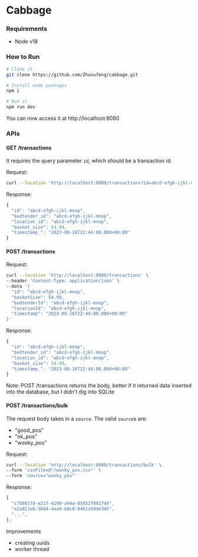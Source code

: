 # Cabbage

### Requirements

- Node v18

### How to Run

```bash
# Clone it
git clone https://github.com/Zhusufeng/cabbage.git

# Install node packages
npm i

# Run it
npm run dev
```

You can now access it at http://localhost:8080

### APIs

#### GET /transactions

It requires the query parameter `id`, which should be a transaction id.

Request:

```bash
curl --location 'http://localhost:8080/transactions?id=abcd-efgh-ijkl-mnop'
```

Response:

```javascript
{
  "id": "abcd-efgh-ijkl-mnop",
  "budtender_id": "abcd-efgh-ijkl-mnop",
  "location_id": "abcd-efgh-ijkl-mnop",
  "basket_size": 54.99,
  "timestamp_": "2023-08-26T22:44:00.000+00:00"
}
```

#### POST /transactions

Request:

```bash
curl --location 'http://localhost:8080/transactions' \
--header 'Content-Type: application/json' \
--data '{
  "id": "abcd-efgh-ijkl-mnop",
  "basketSize": 54.99,
  "budtenderId": "abcd-efgh-ijkl-mnop",
  "locationId": "abcd-efgh-ijkl-mnop",
  "timestamp": "2023-08-26T22:44:00.000+00:00"
}'
```

Response:

```javascript
{
  "id": "abcd-efgh-ijkl-mnop",
  "budtender_id": "abcd-efgh-ijkl-mnop",
  "location_id": "abcd-efgh-ijkl-mnop",
  "basket_size": 54.99,
  "timestamp_": "2023-08-26T22:44:00.000+00:00"
}
```

Note: POST /transactions returns the body, better if it returned data inserted into the database, but I didn't dig into SQLite

#### POST /transactions/bulk

The request body takes in a `source`. The valid `source`s are:

- "good_pos"
- "ok_pos"
- "wonky_pos"

Request:

```bash
curl --location 'http://localhost:8080/transactions/bulk' \
--form 'csvFile=@"/wonky_pos.csv"' \
--form 'source="wonky_pos"'
```

Response:

```javascript
[
  "c758017d-e21f-4190-a44a-85852f8817d4",
  "a2a013e6-3b84-4aa0-b8c0-9461a50de345",
  "...",
];
```

Improvements

- creating uuids
- worker thread
